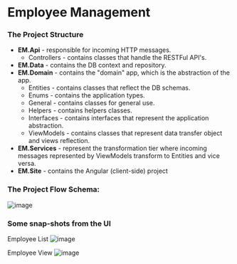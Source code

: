 # Employee Management

### The Project Structure
- **EM.Api** - responsible for incoming HTTP messages.
    - Controllers - contains classes that handle the RESTFul API's.
- **EM.Data** - contains the DB context and repository.
- **EM.Domain** - contains the "domain" app, which is the abstraction of the app.
  - Entities - contains classes that reflect the DB schemas. 
  - Enums - contains the application types. 
  - General - contains classes for general use. 
  - Helpers - contains helpers classes.
  - Interfaces - contains interfaces that represent the application abstraction. 
  - ViewModels - contains classes that represent data transfer object and views reflection.
- **EM.Services** - represent the transformation tier where incoming messages represented by ViewModels transform to Entities and vice versa.
- **EM.Site** - contains the Angular (client-side) project

### The Project Flow Schema:
![image](https://user-images.githubusercontent.com/426076/219906557-24e0bf22-cd7f-4173-a450-ec6c65d36e11.png)


### Some snap-shots from the UI
Employee List
![image](https://user-images.githubusercontent.com/426076/219906295-b98555e5-3d2d-4aec-8d3d-5525108d71eb.png)

Employee View
![image](https://user-images.githubusercontent.com/426076/219906486-56bb7394-ec61-4114-8490-a117e4faebbb.png)
